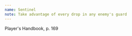 ```yaml
---
name: Sentinel
note: Take advantage of every drop in any enemy's guard
---
```

Player's Handbook, p. 169
